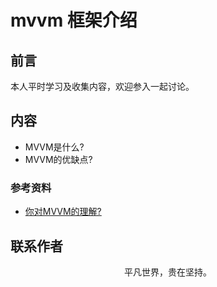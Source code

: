 # mvvm 框架介绍

## 前言

本人平时学习及收集内容，欢迎参入一起讨论。

## 内容

- MVVM是什么?
- MVVM的优缺点?

### 参考资料

- [你对MVVM的理解?](https://www.cxymsg.com/guide/vue.html#%E4%BD%A0%E5%AF%B9mvvm%E7%9A%84%E7%90%86%E8%A7%A3)

## 联系作者

<div align="center">
    <p>
        平凡世界，贵在坚持。
    </p>
    <img :src="$withBase('/about/contact.png')" />
</div>